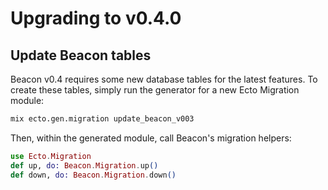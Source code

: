 # Upgrading to v0.4.0

## Update Beacon tables

Beacon v0.4 requires some new database tables for the latest features.  To create these tables,
simply run the generator for a new Ecto Migration module:

```sh
mix ecto.gen.migration update_beacon_v003
```

Then, within the generated module, call Beacon's migration helpers:

```elixir
use Ecto.Migration
def up, do: Beacon.Migration.up()
def down, do: Beacon.Migration.down()
```